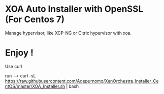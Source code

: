 # XOA Auto Installer with OpenSSL (For Centos 7)
  Manage hypervisor, like XCP-NG or Citrix hypervisor with xoa.
# Enjoy !

Use curl 

run --> curl -sL https://raw.githubusercontent.com/Adepurnomo/XenOrchestra_Installer_CentOS/master/XOA_Installer.sh | bash

